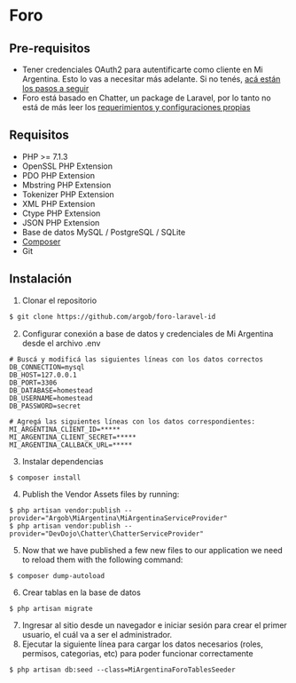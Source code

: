 # Foro
## Pre-requisitos
* Tener credenciales OAuth2 para autentificarte como cliente en Mi Argentina. Esto lo vas a necesitar más adelante. Si no tenés, [acá están los pasos a seguir](https://argob.github.io/mi-argentina/doc/integracion.html)
* Foro está basado en Chatter, un package de Laravel, por lo tanto no está de más leer los [requerimientos y configuraciones propias](https://laravel.com/docs/5.6)
## Requisitos
* PHP >= 7.1.3
* OpenSSL PHP Extension
* PDO PHP Extension
* Mbstring PHP Extension
* Tokenizer PHP Extension
* XML PHP Extension
* Ctype PHP Extension
* JSON PHP Extension
* Base de datos MySQL / PostgreSQL / SQLite
* [Composer](https://getcomposer.org/)
* Git
## Instalación
1) Clonar el repositorio
```sh
$ git clone https://github.com/argob/foro-laravel-id
```
2) Configurar conexión a base de datos y credenciales de Mi Argentina desde el archivo .env
```
# Buscá y modificá las siguientes líneas con los datos correctos
DB_CONNECTION=mysql
DB_HOST=127.0.0.1
DB_PORT=3306
DB_DATABASE=homestead
DB_USERNAME=homestead
DB_PASSWORD=secret

# Agregá las siguientes líneas con los datos correspondientes:
MI_ARGENTINA_CLIENT_ID=*****
MI_ARGENTINA_CLIENT_SECRET=*****
MI_ARGENTINA_CALLBACK_URL=*****
```
3) Instalar dependencias
```
$ composer install
```
4) Publish the Vendor Assets files by running:
```
$ php artisan vendor:publish --provider="Argob\MiArgentina\MiArgentinaServiceProvider"
$ php artisan vendor:publish --provider="DevDojo\Chatter\ChatterServiceProvider"
```
5) Now that we have published a few new files to our application we need to reload them with the following command:
```
$ composer dump-autoload
```
6) Crear tablas en la base de datos
```
$ php artisan migrate
```
7) Ingresar al sitio desde un navegador e iniciar sesión para crear el primer usuario, el cuál va a ser el administrador.
8) Ejecutar la siguiente línea para cargar los datos necesarios (roles, permisos, categorias, etc) para poder funcionar correctamente
```
$ php artisan db:seed --class=MiArgentinaForoTablesSeeder
```
